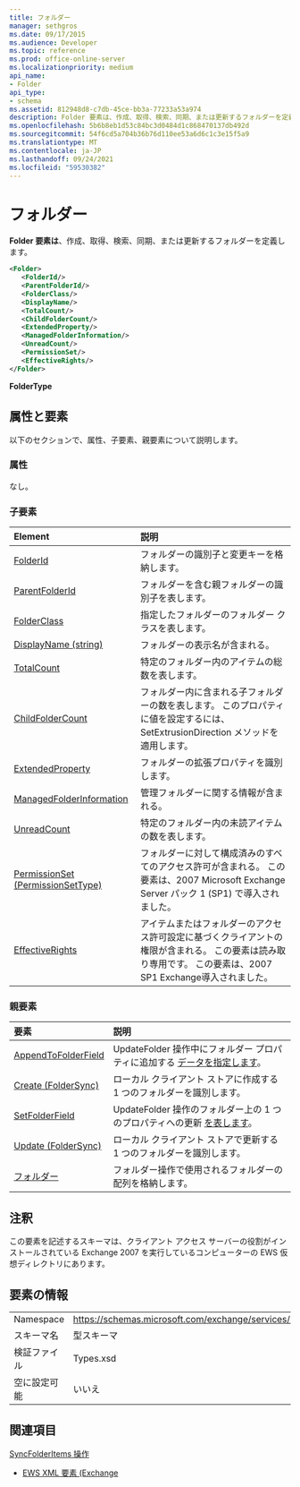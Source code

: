 ```yaml
---
title: フォルダー
manager: sethgros
ms.date: 09/17/2015
ms.audience: Developer
ms.topic: reference
ms.prod: office-online-server
ms.localizationpriority: medium
api_name:
- Folder
api_type:
- schema
ms.assetid: 812948d8-c7db-45ce-bb3a-77233a53a974
description: Folder 要素は、作成、取得、検索、同期、または更新するフォルダーを定義します。
ms.openlocfilehash: 5b6b8eb1d53c84bc3d0484d1c868470137db492d
ms.sourcegitcommit: 54f6cd5a704b36b76d110ee53a6d6c1c3e15f5a9
ms.translationtype: MT
ms.contentlocale: ja-JP
ms.lasthandoff: 09/24/2021
ms.locfileid: "59530382"
---
```

# <a name="folder"></a>フォルダー

**Folder 要素は**、作成、取得、検索、同期、または更新するフォルダーを定義します。 
  
```xml
<Folder>
   <FolderId/>
   <ParentFolderId/>
   <FolderClass/>
   <DisplayName/>
   <TotalCount/>
   <ChildFolderCount/>
   <ExtendedProperty/>
   <ManagedFolderInformation/>
   <UnreadCount/>
   <PermissionSet/>
   <EffectiveRights/>
</Folder>
```

 **FolderType**
## <a name="attributes-and-elements"></a>属性と要素

以下のセクションで、属性、子要素、親要素について説明します。
  
### <a name="attributes"></a>属性

なし。
  
### <a name="child-elements"></a>子要素

|**Element**|**説明**|
|:-----|:-----|
|[FolderId](folderid.md) <br/> |フォルダーの識別子と変更キーを格納します。  <br/> |
|[ParentFolderId](parentfolderid.md) <br/> |フォルダーを含む親フォルダーの識別子を表します。  <br/> |
|[FolderClass](folderclass.md) <br/> |指定したフォルダーのフォルダー クラスを表します。  <br/> |
|[DisplayName (string)](displayname-string.md) <br/> |フォルダーの表示名が含まれる。  <br/> |
|[TotalCount](totalcount.md) <br/> |特定のフォルダー内のアイテムの総数を表します。  <br/> |
|[ChildFolderCount](childfoldercount.md) <br/> |フォルダー内に含まれる子フォルダーの数を表します。 このプロパティに値を設定するには、 SetExtrusionDirection メソッドを適用します。  <br/> |
|[ExtendedProperty](extendedproperty.md) <br/> |フォルダーの拡張プロパティを識別します。  <br/> |
|[ManagedFolderInformation](managedfolderinformation.md) <br/> |管理フォルダーに関する情報が含まれる。  <br/> |
|[UnreadCount](unreadcount.md) <br/> |特定のフォルダー内の未読アイテムの数を表します。  <br/> |
|[PermissionSet (PermissionSetType)](permissionset-permissionsettype.md) <br/> |フォルダーに対して構成済みのすべてのアクセス許可が含まれる。 この要素は、2007 Microsoft Exchange Server パック 1 (SP1) で導入されました。  <br/> |
|[EffectiveRights](effectiverights.md) <br/> |アイテムまたはフォルダーのアクセス許可設定に基づくクライアントの権限が含まれる。 この要素は読み取り専用です。 この要素は、2007 SP1 Exchange導入されました。  <br/> |
   
### <a name="parent-elements"></a>親要素

|**要素**|**説明**|
|:-----|:-----|
|[AppendToFolderField](appendtofolderfield.md) <br/> |UpdateFolder 操作中にフォルダー プロパティに追加する [データを指定します](updatefolder-operation.md)。  <br/> |
|[Create (FolderSync)](create-foldersync.md) <br/> |ローカル クライアント ストアに作成する 1 つのフォルダーを識別します。  <br/> |
|[SetFolderField](setfolderfield.md) <br/> |UpdateFolder 操作のフォルダー上の 1 つのプロパティへの更新 [を表します](updatefolder-operation.md)。  <br/> |
|[Update (FolderSync)](update-foldersync.md) <br/> |ローカル クライアント ストアで更新する 1 つのフォルダーを識別します。  <br/> |
|[フォルダー](folders-ex15websvcsotherref.md) <br/> |フォルダー操作で使用されるフォルダーの配列を格納します。  <br/> |
   
## <a name="remarks"></a>注釈

この要素を記述するスキーマは、クライアント アクセス サーバーの役割がインストールされている Exchange 2007 を実行しているコンピューターの EWS 仮想ディレクトリにあります。
  
## <a name="element-information"></a>要素の情報

|||
|:-----|:-----|
|Namespace  <br/> |https://schemas.microsoft.com/exchange/services/2006/types  <br/> |
|スキーマ名  <br/> |型スキーマ  <br/> |
|検証ファイル  <br/> |Types.xsd  <br/> |
|空に設定可能  <br/> |いいえ  <br/> |
   
## <a name="see-also"></a>関連項目



[SyncFolderItems 操作](syncfolderitems-operation.md)


- [EWS XML 要素 (Exchange](ews-xml-elements-in-exchange.md)

